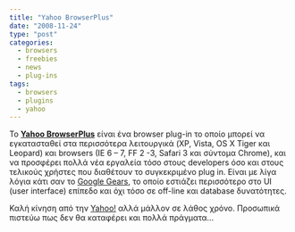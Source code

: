 ```yaml
---
title: "Yahoo BrowserPlus"
date: "2008-11-24"
type: "post"
categories:
  - browsers
  - freebies
  - news
  - plug-ins
tags:
  - browsers
  - plugins
  - yahoo
---
```


Το [**Yahoo BrowserPlus**](http://browserplus.yahoo.com/ "Yahoo! BrowserPlus") είναι ένα browser plug-in το οποίο μπορεί να εγκατασταθεί στα περισσότερα λειτουργικά (XP, Vista, OS X Tiger και Leopard) και browsers (IE 6 &#8211; 7, FF 2 -3, Safari 3 και σύντομα Chrome), και να προσφέρει πολλά νέα εργαλεία τόσο στους developers όσο και στους τελικούς χρήστες που διαθέτουν το συγκεκριμένο plug in. Είναι με λίγα λόγια κάτι σαν το [Google Gears](http://gears.google.com/ "Google Gears"), το οποίο εστιάζει περισσότερο στο UI (user interface) επίπεδο και όχι τόσο σε off-line και database δυνατότητες.

Καλή κίνηση από την [Yahoo!](http://www.yahoo.com/ "Yahoo!") αλλά μάλλον σε λάθος χρόνο. Προσωπικά πιστεύω πως δεν θα καταφέρει και πολλά πράγματα&#8230;
